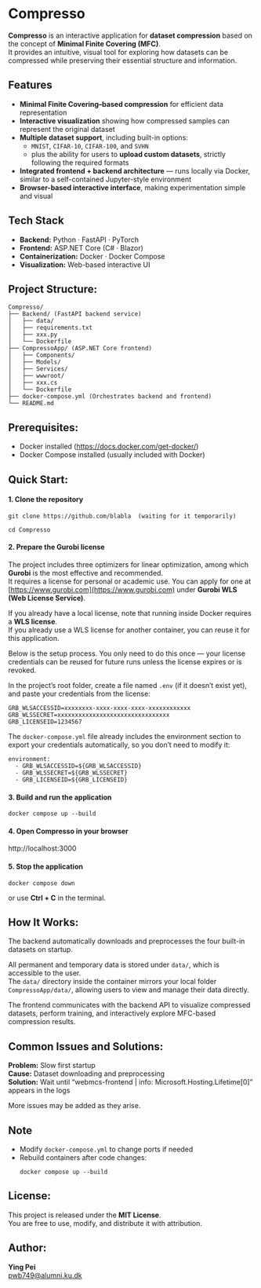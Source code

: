 # Compresso

**Compresso** is an interactive application for **dataset compression** based on the concept of **Minimal Finite Covering (MFC)**.  
It provides an intuitive, visual tool for exploring how datasets can be compressed while preserving their essential structure and information.



## Features

- **Minimal Finite Covering–based compression** for efficient data representation  
- **Interactive visualization** showing how compressed samples can represent the original dataset  
- **Multiple dataset support**, including built-in options:  
  - `MNIST`, `CIFAR-10`, `CIFAR-100`, and `SVHN`  
  - plus the ability for users to **upload custom datasets**, strictly following the required formats  
- **Integrated frontend + backend architecture** — runs locally via Docker, similar to a self-contained Jupyter-style environment  
- **Browser-based interactive interface**, making experimentation simple and visual  



## Tech Stack

- **Backend:** Python · FastAPI · PyTorch  
- **Frontend:** ASP.NET Core (C# · Blazor)  
- **Containerization:** Docker · Docker Compose  
- **Visualization:** Web-based interactive UI  



## Project Structure:
```
Compresso/
├── Backend/ (FastAPI backend service)
│   ├── data/
│   ├── requirements.txt
│   ├── xxx.py
│   └── Dockerfile
├── CompressoApp/ (ASP.NET Core frontend)
│   ├── Components/
│   ├── Models/
│   ├── Services/
│   ├── wwwroot/
│   ├── xxx.cs
│   └── Dockerfile
├── docker-compose.yml (Orchestrates backend and frontend)
└── README.md
```



## Prerequisites:

- Docker installed (https://docs.docker.com/get-docker/)  
- Docker Compose installed (usually included with Docker)



## Quick Start:

#### 1. Clone the repository
```
git clone https://github.com/blabla  (waiting for it temporarily)
```
```
cd Compresso
```

#### 2. Prepare the Gurobi license

The project includes three optimizers for linear optimization, among which **Gurobi** is the most effective and recommended.  
It requires a license for personal or academic use. You can apply for one at [https://www.gurobi.com](https://www.gurobi.com) under **Gurobi WLS (Web License Service)**.

If you already have a local license, note that running inside Docker requires a **WLS license**.  
If you already use a WLS license for another container, you can reuse it for this application.  

Below is the setup process. You only need to do this once — your license credentials can be reused for future runs unless the license expires or is revoked.

In the project’s root folder, create a file named `.env` (if it doesn’t exist yet), and paste your credentials from the license:

```
GRB_WLSACCESSID=xxxxxxxx-xxxx-xxxx-xxxx-xxxxxxxxxxxx
GRB_WLSSECRET=xxxxxxxxxxxxxxxxxxxxxxxxxxxxxxxx
GRB_LICENSEID=1234567
```

The `docker-compose.yml` file already includes the environment section to export your credentials automatically, so you don’t need to modify it:

```
environment:
  - GRB_WLSACCESSID=${GRB_WLSACCESSID}
  - GRB_WLSSECRET=${GRB_WLSSECRET}
  - GRB_LICENSEID=${GRB_LICENSEID}
```

#### 3. Build and run the application
```
docker compose up --build
```

#### 4. Open Compresso in your browser  
http://localhost:3000

#### 5. Stop the application
```
docker compose down
```
or use **Ctrl + C** in the terminal.



## How It Works:

The backend automatically downloads and preprocesses the four built-in datasets on startup.

All permanent and temporary data is stored under `data/`, which is accessible to the user.  
The `data/` directory inside the container mirrors your local folder `CompressoApp/data/`, allowing users to view and manage their data directly.

The frontend communicates with the backend API to visualize compressed datasets, perform training, and interactively explore MFC-based compression results.



## Common Issues and Solutions:

**Problem:** Slow first startup  
**Cause:** Dataset downloading and preprocessing  
**Solution:** Wait until “webmcs-frontend  | info: Microsoft.Hosting.Lifetime[0]” appears in the logs

More issues may be added as they arise.



## Note  
- Modify `docker-compose.yml` to change ports if needed  
- Rebuild containers after code changes:  
  ```
  docker compose up --build
  ```



## License:
This project is released under the **MIT License**.  
You are free to use, modify, and distribute it with attribution.



## Author:
**Ying Pei**  
pwb749@alumni.ku.dk
